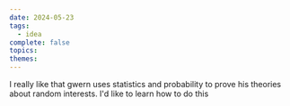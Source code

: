 ```yaml
---  
date: 2024-05-23  
tags:  
  - idea  
complete: false  
topics:   
themes:   
---  
```

I really like that gwern uses statistics and probability to prove his theories about random interests. I'd like to learn how to do this